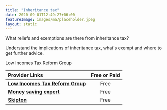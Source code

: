 ```yaml
---
title: "Inheritance tax"
date: 2020-09-01T12:49:27+06:00
featureImage: images/ma/placeholder.jpeg
layout: static
---
```


What reliefs and exemptions are there from inheritance tax?

Understand the implications of inheritance tax, what's exempt and where to get further advice.

Low Incomes Tax Reform Group

| Provider Links      | Free or Paid  |  
| :-----------          | :--------------:      |  
| [**Low Incomes Tax Reform Group**](https://www.litrg.org.uk/tax-guides/bereavement/what-reliefs-and-exemptions-are-there-inheritance-tax) | Free | 
| [**Money saving expert**](https://www.moneysavingexpert.com/family/inheritance-tax-planning-iht/) | Free | 
| [**Skipton**](https://www.skipton.co.uk/financial-advice/inheritance-tax-planning?utm_source=bing) | Free | 
  

<br/><br/>






